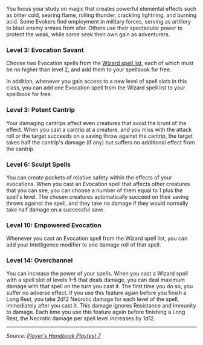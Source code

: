 You focus your study on magic that creates powerful elemental effects such as bitter cold, searing flame, rolling thunder, crackling lightning, and burning acid. Some Evokers find employment in military forces, serving as artillery to blast enemy armies from afar. Others use their spectacular power to protect the weak, while some seek their own gain as adventurers.

### Level 3: Evocation Savant

Choose two Evocation spells from the [Wizard spell list](/onednd/spell_list/wizard), each of which must be no higher than level 2, and add them to your spellbook for free.

In addition, whenever you gain access to a new level of spell slots in this class, you can add one Evocation spell from the Wizard spell list to your spellbook for free.

### Level 3: Potent Cantrip

Your damaging cantrips affect even creatures that avoid the brunt of the effect. When you cast a cantrip at a creature, and you miss with the attack roll or the target succeeds on a saving throw against the cantrip, the target takes half the cantrip's damage (if any) but suffers no additional effect from the cantrip.

### Level 6: Sculpt Spells

You can create pockets of relative safety within the effects of your evocations. When you cast an Evocation spell that affects other creatures that you can see, you can choose a number of them equal to 1 plus the spell's level. The chosen creatures automatically succeed on their saving throws against the spell, and they take no damage if they would normally take half damage on a successful save.

### Level 10: Empowered Evocation

Whenever you cast an Evocation spell from the Wizard spell list, you can add your Intelligence modifier to one damage roll of that spell.

### Level 14: Overchannel

You can increase the power of your spells. When you cast a Wizard spell with a spell slot of levels 1–5 that deals damage, you can deal maximum damage with that spell on the turn you cast it. The first time you do so, you suffer no adverse effect. If you use this feature again before you finish a Long Rest, you take 2d12 Necrotic damage for each level of the spell, immediately after you cast it. This damage ignores Resistance and Immunity to damage. Each time you use this feature again before finishing a Long Rest, the Necrotic damage per spell level increases by 1d12.

----

_Source: [Player's Handbook Playtest 7](https://www.dndbeyond.com/sources/ua/ph-playtest-7)_
